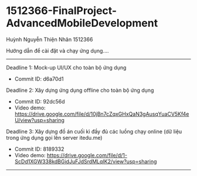 # 1512366-FinalProject-AdvancedMobileDevelopment
Huỳnh Nguyễn Thiện Nhân
1512366

Hướng dẫn để cài đặt và chạy ứng dụng....

------------------------------------------------

Deadline 1: Mock-up UI/UX cho toàn bộ ứng dụng
  - Commit ID: d6a70d1
  
Deadline 2: Xây dựng ứng dụng offline cho toàn bộ ứng dụng
  - Commit ID: 92dc56d
  - Video demo: https://drive.google.com/file/d/10jBn7cZqxGHxQaN3gAusqYuaCV5Kf4eU/view?usp=sharing

Deadline 3: Xây dựng đồ án cuối kì đầy đủ các luồng chạy online (dữ liệu trong ứng dụng gọi lên server itedu.me)
  - Commit ID: 8189332
  - Video demo: https://drive.google.com/file/d/1-ScDd1XGW338kdBGidJuFJdSrdMLqIK2/view?usp=sharing
------------------------------------------------
